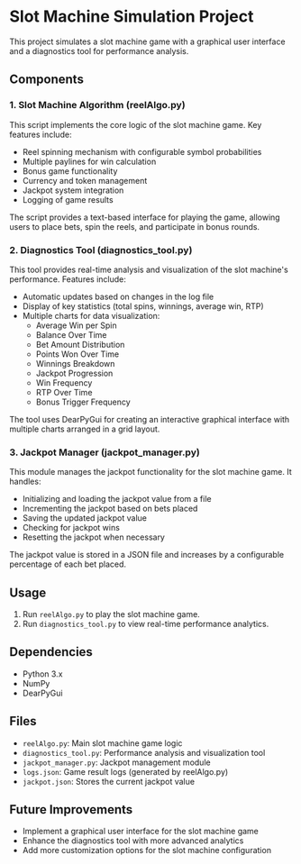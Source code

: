 # Slot Machine Simulation Project

This project simulates a slot machine game with a graphical user interface and a diagnostics tool for performance analysis.

## Components

### 1. Slot Machine Algorithm (reelAlgo.py)

This script implements the core logic of the slot machine game. Key features include:

- Reel spinning mechanism with configurable symbol probabilities
- Multiple paylines for win calculation
- Bonus game functionality
- Currency and token management
- Jackpot system integration
- Logging of game results

The script provides a text-based interface for playing the game, allowing users to place bets, spin the reels, and participate in bonus rounds.

### 2. Diagnostics Tool (diagnostics_tool.py)

This tool provides real-time analysis and visualization of the slot machine's performance. Features include:

- Automatic updates based on changes in the log file
- Display of key statistics (total spins, winnings, average win, RTP)
- Multiple charts for data visualization:
  - Average Win per Spin
  - Balance Over Time
  - Bet Amount Distribution
  - Points Won Over Time
  - Winnings Breakdown
  - Jackpot Progression
  - Win Frequency
  - RTP Over Time
  - Bonus Trigger Frequency

The tool uses DearPyGui for creating an interactive graphical interface with multiple charts arranged in a grid layout.

### 3. Jackpot Manager (jackpot_manager.py)

This module manages the jackpot functionality for the slot machine game. It handles:

- Initializing and loading the jackpot value from a file
- Incrementing the jackpot based on bets placed
- Saving the updated jackpot value
- Checking for jackpot wins
- Resetting the jackpot when necessary

The jackpot value is stored in a JSON file and increases by a configurable percentage of each bet placed.

## Usage

1. Run `reelAlgo.py` to play the slot machine game.
2. Run `diagnostics_tool.py` to view real-time performance analytics.

## Dependencies

- Python 3.x
- NumPy
- DearPyGui

## Files

- `reelAlgo.py`: Main slot machine game logic
- `diagnostics_tool.py`: Performance analysis and visualization tool
- `jackpot_manager.py`: Jackpot management module
- `logs.json`: Game result logs (generated by reelAlgo.py)
- `jackpot.json`: Stores the current jackpot value

## Future Improvements

- Implement a graphical user interface for the slot machine game
- Enhance the diagnostics tool with more advanced analytics
- Add more customization options for the slot machine configuration